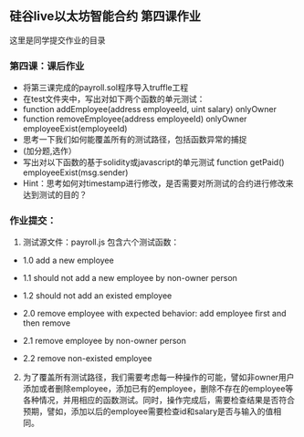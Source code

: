 ## 硅谷live以太坊智能合约 第四课作业
这里是同学提交作业的目录

### 第四课：课后作业
- 将第三课完成的payroll.sol程序导入truffle工程
- 在test文件夹中，写出对如下两个函数的单元测试：
- function addEmployee(address employeeId, uint salary) onlyOwner
- function removeEmployee(address employeeId) onlyOwner employeeExist(employeeId)
- 思考一下我们如何能覆盖所有的测试路径，包括函数异常的捕捉
- (加分题,选作）
- 写出对以下函数的基于solidity或javascript的单元测试 function getPaid() employeeExist(msg.sender)
- Hint：思考如何对timestamp进行修改，是否需要对所测试的合约进行修改来达到测试的目的？


### 作业提交：
1. 测试源文件：payroll.js 包含六个测试函数：

- 1.0 add a new employee

- 1.1 should not add a new employee by non-owner person
  
- 1.2 should not add an existed employee
  
- 2.0 remove employee with expected behavior: add employee first and then remove
  
- 2.1 remove employee by non-owner person
  
- 2.2 remove non-existed employee

2. 为了覆盖所有测试路径，我们需要考虑每一种操作的可能，譬如非owner用户添加或者删除employee，添加已有的employee，删除不存在的employee等各种情况，并用相应的函数测试。同时，操作完成后，需要检查结果是否符合预期，譬如，添加以后的employee需要检查id和salary是否与输入的值相同。
